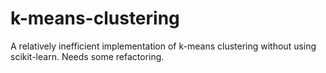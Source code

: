 # k-means-clustering
A relatively inefficient implementation of k-means clustering without using scikit-learn. Needs some refactoring.  
